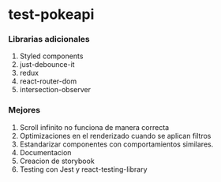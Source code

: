 # test-pokeapi


### Librarias adicionales
1. Styled components
2. just-debounce-it
3. redux
4. react-router-dom
5. intersection-observer


### Mejores

1. Scroll infinito no funciona de manera correcta
2. Optimizaciones en el renderizado cuando se aplican filtros
3. Estandarizar componentes con comportamientos similares.
4. Documentacion
5. Creacion de storybook
6. Testing con Jest y react-testing-library
